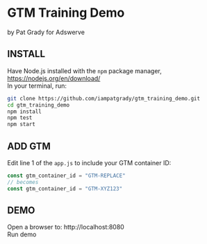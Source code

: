 # GTM Training Demo
by Pat Grady for Adswerve

## INSTALL
Have Node.js installed with the `npm` package manager,  https://nodejs.org/en/download/  
In your terminal, run:  
```bash
git clone https://github.com/iampatgrady/gtm_training_demo.git
cd gtm_training_demo
npm install
npm test
npm start
```

## ADD GTM
Edit line 1 of the `app.js` to include your GTM container ID:  
```JavaScript
const gtm_container_id = "GTM-REPLACE"
// becomes
const gtm_container_id = "GTM-XYZ123"
```

## DEMO
Open a browser to: http://localhost:8080  
Run demo
